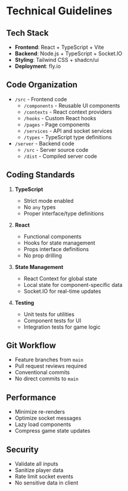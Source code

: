 # Technical Guidelines

## Tech Stack
- **Frontend**: React + TypeScript + Vite
- **Backend**: Node.js + TypeScript + Socket.IO
- **Styling**: Tailwind CSS + shadcn/ui
- **Deployment**: fly.io

## Code Organization
- `/src` - Frontend code
  - `/components` - Reusable UI components
  - `/contexts` - React context providers
  - `/hooks` - Custom React hooks
  - `/pages` - Page components
  - `/services` - API and socket services
  - `/types` - TypeScript type definitions
- `/server` - Backend code
  - `/src` - Server source code
  - `/dist` - Compiled server code

## Coding Standards
1. **TypeScript**
   - Strict mode enabled
   - No `any` types
   - Proper interface/type definitions

2. **React**
   - Functional components
   - Hooks for state management
   - Props interface definitions
   - No prop drilling

3. **State Management**
   - React Context for global state
   - Local state for component-specific data
   - Socket.IO for real-time updates

4. **Testing**
   - Unit tests for utilities
   - Component tests for UI
   - Integration tests for game logic

## Git Workflow
- Feature branches from `main`
- Pull request reviews required
- Conventional commits
- No direct commits to `main`

## Performance
- Minimize re-renders
- Optimize socket messages
- Lazy load components
- Compress game state updates

## Security
- Validate all inputs
- Sanitize player data
- Rate limit socket events
- No sensitive data in client 